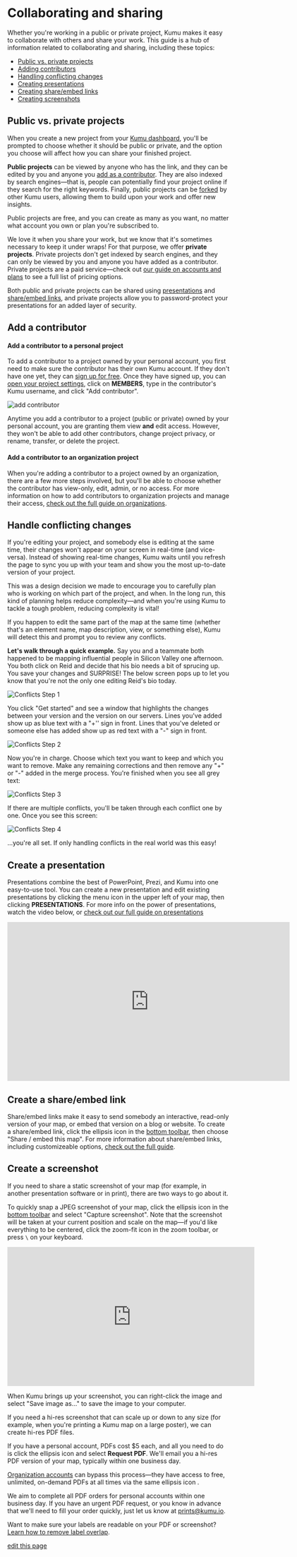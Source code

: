 # Collaborating and sharing

Whether you're working in a public or private project, Kumu makes it easy to collaborate with others and share your work. This guide is a hub of information related to collaborating and sharing, including these topics:

* [Public vs. private projects](#public-vs-private-projects)
* [Adding contributors](#add-a-contributor)
* [Handling conflicting changes](#handle-conflicting-changes)
* [Creating presentations](#create-a-presentation)
* [Creating share/embed links](#create-a-shareembed-link)
* [Creating screenshots](#create-a-screenshot)

## Public vs. private projects

When you create a new project from your [Kumu dashboard](/overview/dashboard.md), you'll be prompted to choose whether it should be public or private, and the option you choose will affect how you can share your finished project.

**Public projects** can be viewed by anyone who has the link, and they can be edited by you and anyone you [add as a contributor](#add-a-contributor). They are also indexed by search engines—that is, people can potentially find your project online if they search for the right keywords. Finally, public projects can be [forked](/guides/forking.md) by other Kumu users, allowing them to build upon your work and offer new insights.

Public projects are free, and you can create as many as you want, no matter what account you own or plan you're subscribed to.

We love it when you share your work, but we know that it's sometimes necessary to keep it under wraps! For that purpose, we offer **private projects**. Private projects don't get indexed by search engines, and they can only be viewed by you and anyone you have added as a contributor. Private projects are a paid service—check out [our guide on accounts and plans](/overview/accounts-and-plans.md) to see a full list of pricing options.

Both public and private projects can be shared using [presentations](#create-a-presentation) and [share/embed links](#create-a-shareembed-link), and private projects allow you to password-protect your presentations for an added layer of security.

## Add a contributor

#### Add a contributor to a personal project

To add a contributor to a project owned by your personal account, you first need to make sure the contributor has their own Kumu account. If they don't have one yet, they can [sign up for free](https://kumu.io/join). Once they have signed up, you can [open your project settings](/overview/settings.md), click on **MEMBERS**, type in the contributor's Kumu username, and click "Add contributor".

![add contributor](/images/add-collaborator.png)

Anytime you add a contributor to a project (public or private) owned by your personal account, you are granting them view **and** edit access. However, they won't be able to add other contributors, change project privacy, or rename, transfer, or delete the project.


#### Add a contributor to an organization project

When you're adding a contributor to a project owned by an organization, there are a few more steps involved, but you'll be able to choose whether the contributor has view-only, edit, admin, or no access. For more information on how to add contributors to organization projects and manage their access, [check out the full guide on organizations](/guides/organizations.md).


## Handle conflicting changes

If you're editing your project, and somebody else is editing at the same time, their changes won't appear on your screen in real-time (and vice-versa). Instead of showing real-time changes, Kumu waits until you refresh the page to sync you up with your team and show you the most up-to-date version of your project.

This was a design decision we made to encourage you to carefully plan who is working on which part of the project, and when. In the long run, this kind of planning helps reduce complexity—and when you're using Kumu to tackle a tough problem, reducing complexity is vital!

If you happen to edit the same part of the map at the same time (whether that's an element name, map description, view, or something else), Kumu will detect this and prompt you to review any conflicts.

**Let's walk through a quick example.** Say you and a teammate both happened to be mapping influential people in Silicon Valley one afternoon. You both click on Reid and decide that his bio needs a bit of sprucing up. You save your changes and SURPRISE! The below screen pops up to let you know that you're not the only one editing Reid's bio today.

![Conflicts Step 1](/images/merge-1.png)

You click "Get started" and see a window that highlights the changes between your version and the version on our servers. Lines you've added show up as blue text with a "+'' sign in front. Lines that you've deleted or someone else has added show up as red text with a "-" sign in front.

![Conflicts Step 2](/images/merge-2.png)

Now you're in charge. Choose which text you want to keep and which you want to remove. Make any remaining corrections and then remove any "+" or "-" added in the merge process. You're finished when you see all grey text:

![Conflicts Step 3](/images/merge-3.png)

If there are multiple conflicts, you'll be taken through each conflict one by one. Once you see this screen:

![Conflicts Step 4](/images/merge-4.png)

...you're all set. If only handling conflicts in the real world was this easy!


## Create a presentation

Presentations combine the best of PowerPoint, Prezi, and Kumu into one easy-to-use tool. You can create a new presentation and edit existing presentations by clicking the menu icon <i class="fa fa-bars"></i> in the upper left of your map, then clicking **PRESENTATIONS**. For more info on the power of presentations, watch the video below, or [check out our full guide on presentations](/guides/presentations.md)

<iframe src="https://player.vimeo.com/video/118975099" width="640" height="360" frameborder="0" webkitallowfullscreen mozallowfullscreen allowfullscreen></iframe>


## Create a share/embed link

Share/embed links make it easy to send somebody an interactive, read-only version of your map, or embed that version on a blog or website. To create a share/embed link, click the ellipsis icon <i class="fa fa-ellipsis-h">  </i> in the [bottom toolbar](/overview/map-editor.md#bottom-toolbar), then choose "Share / embed this map". For more information about share/embed links, including customizeable options, [check out the full guide](/guides/share-and-embed.md).


## Create a screenshot

If you need to share a static screenshot of your map (for example, in another presentation software or in print), there are two ways to go about it.

To quickly snap a JPEG screenshot of your map, click the ellipsis icon <i class="fa fa-ellipsis-h">  </i> in the [bottom toolbar](/overview/map-editor.html#bottom-toolbar) and select "Capture screenshot". Note that the screenshot will be taken at your current position and scale on the map—if you'd like everything to be centered, click the zoom-fit icon <i  class="glyphicon glyphicon-resize-small">  </i> in the zoom toolbar, or press `\` on your keyboard.

<p><iframe width="560" height="315" src="https://www.youtube.com/embed/66dz3DFJZi4" frameborder="0" allowfullscreen></iframe></p>

When Kumu brings up your screenshot, you can right-click the image and select "Save image as..." to save the image to your computer.

If you need a hi-res screenshot that can scale up or down to any size (for example, when you're printing a Kumu map on a large poster), we can create hi-res PDF files.

If you have a personal account, PDFs cost $5 each, and all you need to do is click the ellipsis icon <i class="fa fa-ellipsis-h">  </i> and select **Request PDF**. We'll email you a hi-res PDF version of your map, typically within one business day.

[Organization accounts](/guides/organizations.html) can bypass this process—they have access to free, unlimited, on-demand PDFs at all times via the same ellipsis icon <i class="fa fa-ellipsis-h">  </i>.

We aim to complete all PDF orders for personal accounts within one business day. If you have an urgent PDF request, or you know in advance that we'll need to fill your order quickly, just let us know at [prints@kumu.io](mailto:prints@kumu.io).

<p class="alert alert-info">
Want to make sure your labels are readable on your PDF or screenshot? <a class="alert-link" href="/guides/layouts/remove-overlap.html">Learn how to remove label overlap</a>.
</p>


<span class="edit-link"><a href="https://github.com/kumu/docs/blob/master/guides/collaboration.md" target="_blank"><i class="fa fa-github"></i> edit this page</a></span>
